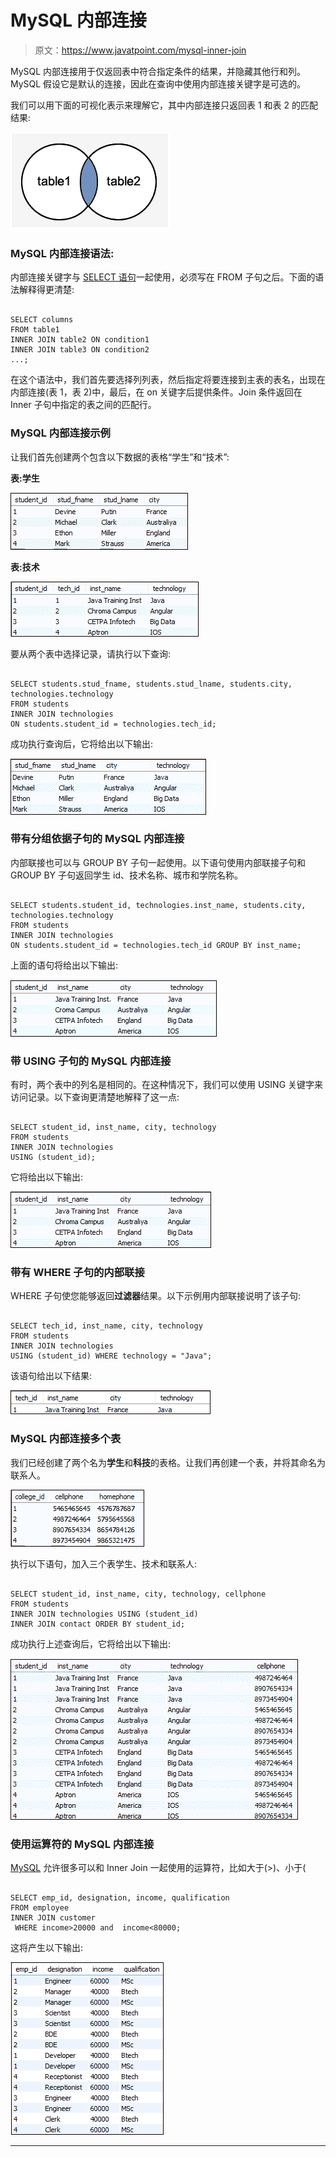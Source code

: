# MySQL 内部连接

> 原文：<https://www.javatpoint.com/mysql-inner-join>

MySQL 内部连接用于仅返回表中符合指定条件的结果，并隐藏其他行和列。MySQL 假设它是默认的连接，因此在查询中使用内部连接关键字是可选的。

我们可以用下面的可视化表示来理解它，其中内部连接只返回表 1 和表 2 的匹配结果:

![MySQL Inner Join](img/aedaffa515bef7ccf52292d3d6afa78a.png)

### MySQL 内部连接语法:

内部连接关键字与 [SELECT 语句](https://www.javatpoint.com/mysql-select)一起使用，必须写在 FROM 子句之后。下面的语法解释得更清楚:

```

SELECT columns
FROM table1
INNER JOIN table2 ON condition1
INNER JOIN table3 ON condition2
...;

```

在这个语法中，我们首先要选择列列表，然后指定将要连接到主表的表名，出现在内部连接(表 1，表 2)中，最后，在 on 关键字后提供条件。Join 条件返回在 Inner 子句中指定的表之间的匹配行。

### MySQL 内部连接示例

让我们首先创建两个包含以下数据的表格“学生”和“技术”:

**表:学生**

![MySQL Inner Join](img/98c5fffaa7288a782bb1a4065efa9ad2.png)

**表:技术**

![MySQL Inner Join](img/8b2b1489232ddd57d1774543071f49ed.png)

要从两个表中选择记录，请执行以下查询:

```

SELECT students.stud_fname, students.stud_lname, students.city, technologies.technology  
FROM students 
INNER JOIN technologies  
ON students.student_id = technologies.tech_id;

```

成功执行查询后，它将给出以下输出:

![MySQL Inner Join](img/615a7b4f7ecc9c75c71863b3ad2ee175.png)

### 带有分组依据子句的 MySQL 内部连接

内部联接也可以与 GROUP BY 子句一起使用。以下语句使用内部联接子句和 GROUP BY 子句返回学生 id、技术名称、城市和学院名称。

```

SELECT students.student_id, technologies.inst_name, students.city, technologies.technology  
FROM students 
INNER JOIN technologies  
ON students.student_id = technologies.tech_id GROUP BY inst_name;

```

上面的语句将给出以下输出:

![MySQL Inner Join](img/ad231ed4b63fb5e6a59f7f342cef4332.png)

### 带 USING 子句的 MySQL 内部连接

有时，两个表中的列名是相同的。在这种情况下，我们可以使用 USING 关键字来访问记录。以下查询更清楚地解释了这一点:

```

SELECT student_id, inst_name, city, technology  
FROM students 
INNER JOIN technologies  
USING (student_id);

```

它将给出以下输出:

![MySQL Inner Join](img/7884c122d9e5c16d222e9a4059e3ccdf.png)

### 带有 WHERE 子句的内部联接

WHERE 子句使您能够返回**过滤器**结果。以下示例用内部联接说明了该子句:

```

SELECT tech_id, inst_name, city, technology  
FROM students 
INNER JOIN technologies  
USING (student_id) WHERE technology = "Java";

```

该语句给出以下结果:

![MySQL Inner Join](img/b27f343434bb529f7eb4dea10e73b90f.png)

### MySQL 内部连接多个表

我们已经创建了两个名为**学生**和**科技**的表格。让我们再创建一个表，并将其命名为联系人。

![MySQL Inner Join](img/36d87c8b651da37f342d47a001e37a2a.png)

执行以下语句，加入三个表学生、技术和联系人:

```

SELECT student_id, inst_name, city, technology, cellphone
FROM students 
INNER JOIN technologies USING (student_id)
INNER JOIN contact ORDER BY student_id;

```

成功执行上述查询后，它将给出以下输出:

![MySQL Inner Join](img/b6a59c99b7d230871db22f28bd320a89.png)

### 使用运算符的 MySQL 内部连接

[MySQL](https://www.javatpoint.com/mysql-tutorial) 允许很多可以和 Inner Join 一起使用的运算符，比如大于(>)、小于(

```

SELECT emp_id, designation, income, qualification
FROM employee
INNER JOIN customer
 WHERE income>20000 and  income<80000;

```

这将产生以下输出:

![MySQL Inner Join](img/d4478482b627ffca5677b3f794d5cca4.png)

* * *